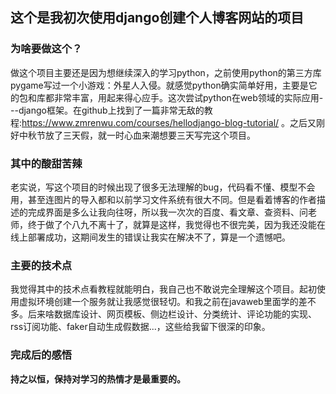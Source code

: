 ## 这个是我初次使用django创建个人博客网站的项目
### 为啥要做这个？
做这个项目主要还是因为想继续深入的学习python，之前使用python的第三方库pygame写过一个小游戏：外星人入侵。就感觉python确实简单好用，主要是它的包和库都非常丰富，用起来得心应手。这次尝试python在web领域的实际应用---django框架。在github上找到了一篇非常无敌的教程:https://www.zmrenwu.com/courses/hellodjango-blog-tutorial/ 。之后又刚好中秋节放了三天假，就一时心血来潮想要三天写完这个项目。






### 其中的酸甜苦辣
老实说，写这个项目的时候出现了很多无法理解的bug，代码看不懂、模型不会用，甚至连图片的导入都和以前学习文件系统有很大不同。但是看着博客的作者描述的完成界面是多么让我向往呀，所以我一次次的百度、看文章、查资料、问老师，终于做了个八九不离十了，就算是这样，我觉得也不很完美，因为我还没能在线上部署成功，这期间发生的错误让我实在解决不了，算是一个遗憾吧。


### 主要的技术点
我觉得其中的技术点看教程就能明白，我自己也不敢说完全理解这个项目。起初使用虚拟环境创建一个服务就让我感觉很轻切。和我之前在javaweb里面学的差不多。后来啥数据库设计、网页模板、侧边栏设计、分类统计、评论功能的实现、rss订阅功能、faker自动生成假数据...，这些给我留下很深的印象。





### 完成后的感悟
**持之以恒，保持对学习的热情才是最重要的。**